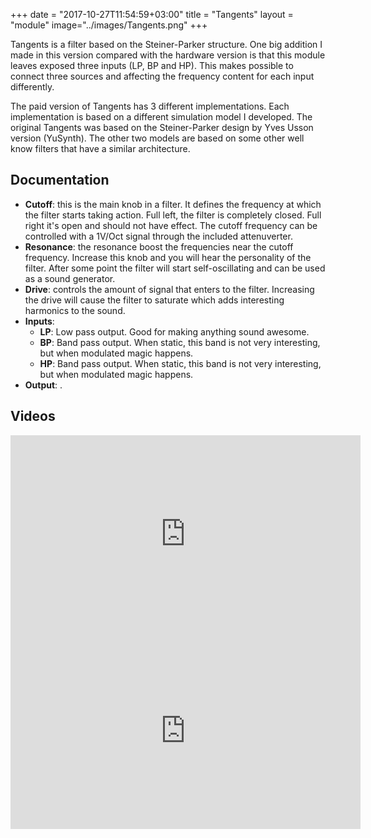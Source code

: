 +++
date = "2017-10-27T11:54:59+03:00"
title = "Tangents"
layout = "module"
image="../images/Tangents.png"
+++


Tangents is a filter based on the Steiner-Parker structure. One big addition I made in this version compared with the hardware version is that this module leaves exposed three inputs (LP, BP and HP). This makes possible to connect three sources and affecting the frequency content for each input differently.

The paid version of Tangents has 3 different implementations. Each implementation is based on a different simulation model I developed. The original Tangents was based on the Steiner-Parker design by Yves Usson version (YuSynth). The other two models are based on some other well know filters that have a similar architecture.


## Documentation

- **Cutoff**: this is the main knob in a filter. It defines the frequency at which the filter starts taking action. Full left, the filter is completely closed. Full right it's open and should not have effect. The cutoff frequency can be controlled with a 1V/Oct signal through the included attenuverter.
- **Resonance**: the resonance boost the frequencies near the cutoff frequency. Increase this knob and you will hear the personality of the filter. After some point the filter will start self-oscillating and can be used as a sound generator.
- **Drive**: controls the amount of signal that enters to the filter. Increasing the drive will cause the filter to saturate which adds interesting harmonics to the sound.
- **Inputs**:
   - **LP**: Low pass output. Good for making anything sound awesome.
   - **BP**: Band pass output. When static, this band is not very interesting, but when modulated magic happens.
   - **HP**: Band pass output. When static, this band is not very interesting, but when modulated magic happens.
- **Output**: .

## Videos

<iframe width="560" height="315" src="https://www.youtube.com/embed/mfS50tbYQK4" frameborder="0" allow="autoplay; encrypted-media" allowfullscreen></iframe>

<iframe width="560" height="315" src="https://www.youtube.com/embed/1E_n0oU9ijI" frameborder="0" allowfullscreen></iframe>







